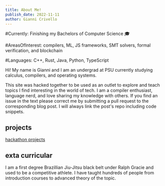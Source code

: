 ```yaml
---
title: About Me!
publish_date: 2022-11-11
author: Gianni Crivello
---
```

#Currently: Finishing my Bachelors of Computer Science 🎓

#AreasOfInterest: compilers, ML, JS frameworks, SMT solvers, formal verification, and blockchain

#Languages: C++, Rust, Java, Python, TypeScript

Hi! My name is Gianni and I am an undergrad at PSU currently studying calculus, compilers, and operating systems. 

This site was hacked together to be used as an outlet to explore and teach topics I find interesting in the world of tech. I am a compiler enthusiast, language nerd, and love sharing my knowledge with others. If you find an issue in the text please correct me by submitting a pull request to the corresponding blog post. I will always link the post's repo including code snippets. 


## projects 

[hackathon projects](/past_projects)

## exta curricular

I am a first degree Brazillian Jiu-Jitsu black belt under Ralph Gracie and used to be a competitive athlete. I have taught hundreds of people from introduction courses to advanced theory of the topic. 


